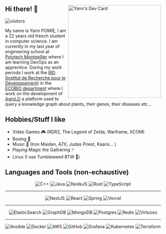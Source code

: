 <div align=left>
    <a href="https://app.daily.dev/yannou" target="_blank">
        <img 
            src="https://api.daily.dev/devcards/9514c560bee04750b24d25c75d5f9e9e.png?r=ho1" 
            width="300" 
            alt="Yann's Dev Card"
            align=right
        />
    </a>
<div>

## Hi there! 👋

![visitors](https://visitor-badge.glitch.me/badge?page_id=WoodenMaiden.WoodenMaiden&left_color=green&right_color=red)

My name is Yann POMIE, I am a 22 years old french student in computer science. I am currently in my last year of engineering school at [Polytech Montpellier](https://www.polytech.umontpellier.fr/) where I am learning DevOps as an apprentice. During my work periods I work at the [IRD (Institut de Recherche pour le Développement)](https://www.ird.fr/) in the [ECOBIO department](https://en.ird.fr/biodiversity) where I work on the development of [AgroLD](http://agrold.southgreen.fr/agrold/) a platform used to query a knowledge graph about plants, their genes, their diseases etc...

## Hobbies/Stuff I like 

- Video Games 🎮 (RDR2, The Legend of Zelda, Warframe, XCOM)
- Boxing 🥊
- Music 🎵 (Iron Maiden, A7X, Judas Priest, Kaaris... )
- Playing Magic the Gathering 🃏
- Linux (I use Tumbleweed BTW 🦎)

## Languages and Tools (non-echaustive)

<div align=center>

![C++](https://img.shields.io/badge/c++-%2300599C.svg?style=for-the-badge&logo=c%2B%2B&logoColor=white)
![Java](https://img.shields.io/badge/java-%23ED8B00.svg?style=for-the-badge&logo=openjdk&logoColor=white)
![NodeJS](https://img.shields.io/badge/node.js-6DA55F?style=for-the-badge&logo=node.js&logoColor=white)
![Rust](https://img.shields.io/badge/rust-%23000000.svg?style=for-the-badge&logo=rust&logoColor=white)
![TypeScript](https://img.shields.io/badge/typescript-%23007ACC.svg?style=for-the-badge&logo=typescript&logoColor=white)

---

![NestJS](https://img.shields.io/badge/nestjs-%23E0234E.svg?style=for-the-badge&logo=nestjs&logoColor=white)
![React](https://img.shields.io/badge/react-%2320232a.svg?style=for-the-badge&logo=react&logoColor=%2361DAFB)
![Spring](https://img.shields.io/badge/spring-%236DB33F.svg?style=for-the-badge&logo=spring&logoColor=white)
![Vercel](https://img.shields.io/badge/vercel-%23000000.svg?style=for-the-badge&logo=vercel&logoColor=white)

---

![ElasticSearch](https://img.shields.io/badge/-ElasticSearch-005571?style=for-the-badge&logo=elasticsearch)
![GraphDB](https://img.shields.io/badge/GraphDB-orange?style=for-the-badge&logo=data%3Aimage%2Fpng%3Bbase64%2CiVBORw0KGgoAAAANSUhEUgAAAOEAAADhCAMAAAAJbSJIAAAAkFBMVEX%2F%2F%2F%2FoTg%2FoSQDnQgDnRgDnPADnPwDnQQDmOQDoTAj51cvoSwDoTArmNwDqYzT%2F%2FPr3yr7wmH%2F98e32w7X64Nn75%2BHrbUTwknfpWSPugmLxnof86ePyp5LtelfsdE%2F3x7nzrpvqYDD0tKL1u6zpVx%2F52M7%2B9fHrb0fqZjvpWyntfVzvi27xnYXuhWbzqpfwlXuHJHegAAAF6ElEQVR4nO2diXaqMBCGJZsEUVxw19Zdq219%2F7e7UruABJJTuCednPme4J8TklkyExoNBNFxGHYHz934YFvHf2K4ODEumk3BaWcxtK2mfronn7a8T1rMH3VtK6qX4YgTLwPhx7ltVTWyerTvw0axta2rNqYib18Cf7WtrCaWVG2g54mrbW21MC008LaKC9vqauC94BP9NDGwra8yQ7%2FMQE%2B2bAuszJPiFE1DoX%2Bne15uoBcy4DHcWbOEt0Xc2NZYiUNbZ6AnJ7ZFVmJQ4im%2B4KCj8AvTW0hBB28dqbeQjW2rrEAkQ72F5Mm2zAocDLahJ9e2ZVbgUBqxfRLubMusgPsWRi2Dfdg62ZZZhReDs5Qsbausgj5ou3kL0LH3yuAwFaCrbprs8G5hZFtlJTotnYGwt2GjsdX6C%2FB1DE%2FjLwhoX5Ew0CT57b1thZVZliZQ9GJbX3UOpMTrkwnsg%2FROLAq3omR92%2BpqIWgXrCJhoAsYKWKp3IvNE%2FBCYoronL9eIz7oeDRH0OEstR0l41OXLkg%2FCC6EU0ZusKbYzdw4Yh6Jt6%2FT8%2FJtMXBu%2BRAEQRAEMSEYd3bHHvSKTTHxRLBWSBjvuJJNPdD1v0qOhIOuDhcRt3%2BSjhD2pX4BnXTqCL%2B4mKebLTeCLxDnuWSzfzazLah2dtkyFei%2BBTUkW2skI9uCamfysIZT24Jq56FtCngjn4oge5a2HSxRndKHKYXcAlbEnP%2FsRLJz4aYmR0w%2Ft2LYXLtT58%2FQP%2FuUMSrYu20l%2F4%2F5djZeuRevIQiCIAii5xBsF%2BPLeLbtOphv3MzbnKi4xXIsCefEbuGakf0Lp%2BnOVEn9c2xbVJ2sRL7FiPCxM5nV4ahuu6WeIwXxISlq8Je%2BE%2BlHTIu7NUMXbm76JQbeTHSgpbhTPoMSEuh1jpluBIUBH14Y6obbPQ%2F4VjSYk5IvtkVWITYYIoI9J9UzGP2Gff9mMhh9W0S4UXisP2cSmgPbQn%2FN1mT0G%2FQAv9E29LxWx7bQX7M0mKlNoLaF%2Fpq1wVx0gg82UdTNKn7BwR6m7ltoMr2f0Ab7lZpM7ycw20J%2FzdXMWwBuKho0zZawZ1vor5mbPIUCO7nQv0%2FgJS%2B8gT1oGo2NSWDKII9%2FR9TAI%2Fqgy%2FvaQhT4dzQiol1EDnw8s6tLgsXKtkQTuq9PnfXoslUVd6%2FlPpEBKNJECyoYkZIQ2r4qzv2nssCGACglxl7qvGREcZk0Kj5t2OTv1%2FSf%2FUz%2BELYVz0Iui0Kb5ujv%2B%2Fp9%2B%2FGsbCtCsHdflWQQH8AoRpR%2FySWkinR2eMzZSHgHgqfvKbYYU44fBE%2BC%2FhhJKD%2BCCLcj5Qbz1S58vlkyn4umEFycN0DcvDr%2FK3lz7xAH3e4eiHUJY6Wrg%2F0yZJaC18uBP7qX5qROcKHH0imKLITgBswouJdwyMKZOqj2%2F36waUqg9Ieg34J%2BhKkyePD%2Ff0izUrl8AeojjW5ByD4uvhra5e9eYJQlPogGF68tbnBf9goa7OLc3yAglCXuRAsivgtlIeMv6j8ePPvZrUjXUAKaAXko5krxonRzAUu5DOlDqV9HS54%2FJVtcOTB5eOP3zE8yPgGR9N3o79SunKsbX%2BaLI%2FN9vruC6Wk%2ByKK7W1F40xeBchHr4stp7sT7AeOy2xQXouq8i0tD4HZofXMqb6CA%2FxvHQHNZBLtpOWGq64GB%2FiySugSaBnA36AfqpDbzmUL%2BUU7D6CckgNuyE970rWgC9qiS7heVN5rPtkVWYqTvYoL9bzyjNYQ7PJBg0HwOudGuYTRAAPw5S%2F0QSEigVGLU6AcGydG2xopo%2B%2BvBP6K30H2m4O9ddD9xBN3vekfTEgr8JP2gtCW0CaCPSUtQMrzryMPHm0ITJYGdOX3zWuAUJXVgE95Z%2BaqZLMbcaSNp7Fu5E1XyKexw7YGo52cu6YnwYCdNCvozj1Miw1ASRsUT7JSpiP3qspatyfK6deQIRRAEQRAEQRAEQRAEQRAEQRAEQRAEQRAEQRAEQRAEQRAEQRAEQRAEQRDkH4t4RQqFwLzDAAAAAElFTkSuQmCC&labelColor=white)
![MongoDB](https://img.shields.io/badge/MongoDB-%234ea94b.svg?style=for-the-badge&logo=mongodb&logoColor=white)
![Postgres](https://img.shields.io/badge/postgres-%23316192.svg?style=for-the-badge&logo=postgresql&logoColor=white)
![Redis](https://img.shields.io/badge/redis-%23DD0031.svg?style=for-the-badge&logo=redis&logoColor=white)
![Virtuoso](https://img.shields.io/badge/Openlink%20Virtuoso-%234090ac.svg?style=for-the-badge)


---

![Ansible](https://img.shields.io/badge/ansible-%231A1918.svg?style=for-the-badge&logo=ansible&logoColor=white)
![Docker](https://img.shields.io/badge/docker-%230db7ed.svg?style=for-the-badge&logo=docker&logoColor=white)
![AWS](https://img.shields.io/badge/AWS-%23FF9900.svg?style=for-the-badge&logo=amazon-aws&logoColor=white)
![GitHub](https://img.shields.io/badge/github-%23121011.svg?style=for-the-badge&logo=github&logoColor=white)
![Grafana](https://img.shields.io/badge/grafana-%23F46800.svg?style=for-the-badge&logo=grafana&logoColor=white)
![Kubernetes](https://img.shields.io/badge/kubernetes-%23326ce5.svg?style=for-the-badge&logo=kubernetes&logoColor=white)
![Terraform](https://img.shields.io/badge/terraform-%235835CC.svg?style=for-the-badge&logo=terraform&logoColor=white)


</div>
